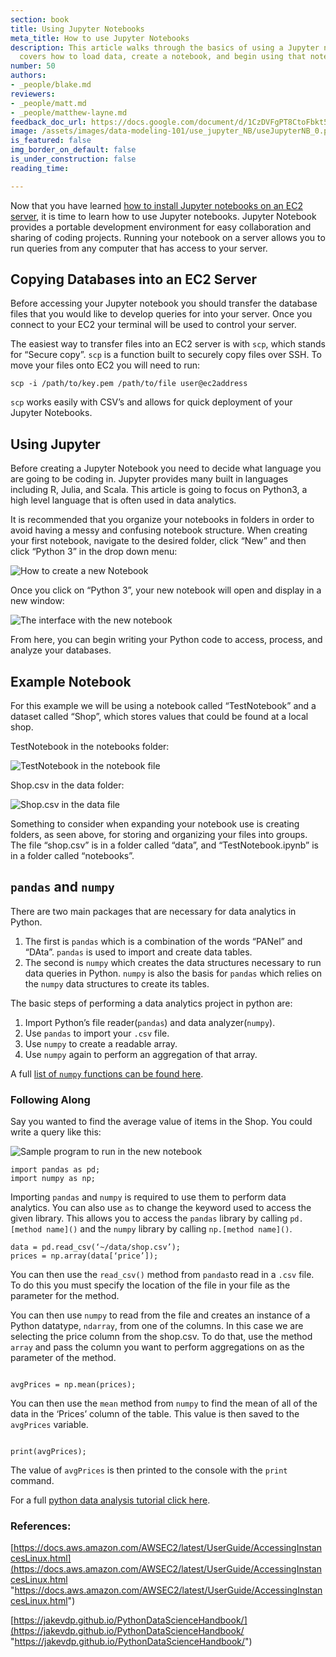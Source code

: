 ```yaml
---
section: book
title: Using Jupyter Notebooks
meta_title: How to use Jupyter Notebooks
description: This article walks through the basics of using a Jupyter notebook. It
  covers how to load data, create a notebook, and begin using that notebook.
number: 50
authors:
- _people/blake.md
reviewers:
- _people/matt.md
- _people/matthew-layne.md
feedback_doc_url: https://docs.google.com/document/d/1CzDVFgPT8CtoFbkt5H58WVRykmCkZO30Uav38IHQVqY/edit
image: /assets/images/data-modeling-101/use_jupyter_NB/useJupyterNB_0.png
is_featured: false
img_border_on_default: false
is_under_construction: false
reading_time:

---
```

Now that you have learned [how to install Jupyter notebooks on an EC2 server](http://dataschool.com/data-modeling-101/running-jupyter-notebook-on-an-ec2-server), it is time to learn how to use Jupyter notebooks. Jupyter Notebook provides a portable development environment for easy collaboration and sharing of coding projects. Running your notebook on a server allows you to run queries from any computer that has access to your server.

## Copying Databases into an EC2 Server

Before accessing your Jupyter notebook you should transfer the database files that you would like to develop queries for into your server. Once you connect to your EC2 your terminal will be used to control your server.

The easiest way to transfer files into an EC2 server is with `scp`, which stands for “Secure copy”. `scp` is a function built to securely copy files over SSH. To move your files onto EC2 you will need to run:

`scp -i /path/to/key.pem /path/to/file user@ec2address`

`scp` works easily with CSV’s and allows for quick deployment of your Jupyter Notebooks.

## Using Jupyter

Before creating a Jupyter Notebook you need to decide what language you are going to be coding in. Jupyter provides many built in languages including R, Julia, and Scala. This article is going to focus on Python3, a high level language that is often used in data analytics.

It is recommended that you organize your notebooks in folders in order to avoid having a messy and confusing notebook structure. When creating your first notebook, navigate to the desired folder, click “New” and then click “Python 3” in the drop down menu:

![How to create a new Notebook](/assets/images/data-modeling-101/use_jupyter_NB/useJupyterNB_0.png)

Once you click on “Python 3”, your new notebook will open and display in a new window:

![The interface with the new notebook](/assets/images/data-modeling-101/use_jupyter_NB/useJupyterNB_1.png)

From here, you can begin writing your Python code to access, process, and analyze your databases.

## Example Notebook

For this example we will be using a notebook called “TestNotebook” and a dataset called “Shop”, which stores values that could be found at a local shop.

TestNotebook in the notebooks folder:

![TestNotebook in the notebook file](/assets/images/data-modeling-101/use_jupyter_NB/useJupyterNB_2.png)

Shop.csv in the data folder:

![Shop.csv in the data file](/assets/images/data-modeling-101/use_jupyter_NB/useJupyterNB_3.png)

Something to consider when expanding your notebook use is creating folders, as seen above, for storing and organizing your files into groups. The file “shop.csv” is in a folder called “data”, and “TestNotebook.ipynb” is in a folder called “notebooks”.

## `pandas` and `numpy`

There are two main packages that are necessary for data analytics in Python.

1. The first is `pandas` which is a combination of the words “PANel” and “DAta”. `pandas` is used to import and create data tables.
2. The second is `numpy` which creates the data structures necessary to run data queries in Python. `numpy` is also the basis for `pandas` which relies on the `numpy` data structures to create its tables.

The basic steps of performing a data analytics project in python are:

1. Import Python’s file reader(`pandas`) and data analyzer(`numpy`).
2. Use `pandas` to import your `.csv` file.
3. Use `numpy` to create a readable array.
4. Use `numpy` again to perform an aggregation of that array.

A full [list of `numpy` functions can be found here](https://jakevdp.github.io/PythonDataScienceHandbook/02.04-computation-on-arrays-aggregates.html).

### Following Along

Say you wanted to find the average value of items in the Shop. You could write a query like this:

![Sample program to run in the new notebook](/assets/images/data-modeling-101/use_jupyter_NB/useJupyterNB_4.png)

```code
import pandas as pd;
import numpy as np;
```

Importing `pandas` and `numpy` is required to use them to perform data analytics. You can also use `as` to change the keyword used to access the given library. This allows you to access the `pandas` library by calling `pd.[method name]()` and the `numpy` library by calling `np.[method name]()`.

```code
data = pd.read_csv(‘~/data/shop.csv’);
prices = np.array(data[‘price’]);
```

You can then use the `read_csv()` method from `pandas`to read in a `.csv` file. To do this you must specify the location of the file in your file as the parameter for the method.

You can then use `numpy` to read from the file and creates an instance of a Python datatype, `ndarray`, from one of the columns. In this case we are selecting the price column from the shop.csv. To do that, use the method `array` and pass the column you want to perform aggregations on as the parameter of the method.

```code

avgPrices = np.mean(prices);

```

You can then use the `mean` method from `numpy` to find the mean of all of the data in the ‘Prices’ column of the table. This value is then saved to the `avgPrices` variable.

```code

print(avgPrices);

```

The value of `avgPrices` is then printed to the console with the `print` command.

For a full [python data analysis tutorial click here](https://jakevdp.github.io/PythonDataScienceHandbook/).

### References:

[https://docs.aws.amazon.com/AWSEC2/latest/UserGuide/AccessingInstancesLinux.html](https://docs.aws.amazon.com/AWSEC2/latest/UserGuide/AccessingInstancesLinux.html "https://docs.aws.amazon.com/AWSEC2/latest/UserGuide/AccessingInstancesLinux.html")

[https://jakevdp.github.io/PythonDataScienceHandbook/](https://jakevdp.github.io/PythonDataScienceHandbook/ "https://jakevdp.github.io/PythonDataScienceHandbook/")

